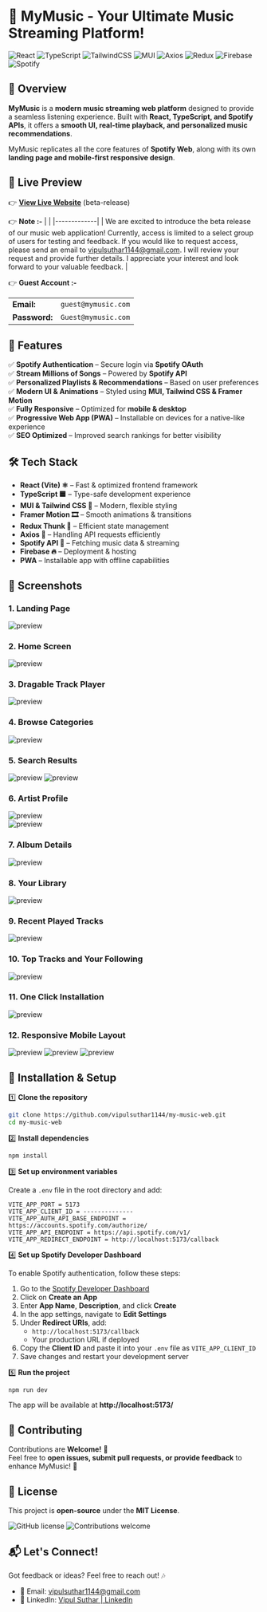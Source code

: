 # 🎵 MyMusic - Your Ultimate Music Streaming Platform!

![React](https://img.shields.io/badge/React-61DAFB?style=for-the-badge&logo=react&logoColor=black) ![TypeScript](https://img.shields.io/badge/TypeScript-007ACC?style=for-the-badge&logo=typescript&logoColor=white) ![TailwindCSS](https://img.shields.io/badge/TailwindCSS-38B2AC?style=for-the-badge&logo=tailwind-css&logoColor=white) ![MUI](https://img.shields.io/badge/MUI-0081CB?style=for-the-badge&logo=mui&logoColor=white) ![Axios](https://img.shields.io/badge/Axios-5A29E4?style=for-the-badge&logo=axios&logoColor=white) ![Redux](https://img.shields.io/badge/Redux-764ABC?style=for-the-badge&logo=redux&logoColor=white) ![Firebase](https://img.shields.io/badge/Firebase-FFCA28?style=for-the-badge&logo=firebase&logoColor=black) ![Spotify](https://img.shields.io/badge/Spotifyapi-007ACC?style=for-the-badge&logo=spotify&logoColor=white)

## **🚀 Overview**

**MyMusic** is a **modern music streaming web platform** designed to provide a seamless listening experience. Built with **React, TypeScript, and Spotify APIs**, it offers a **smooth UI, real-time playback, and personalized music recommendations**.

MyMusic replicates all the core features of **Spotify Web**, along with its own **landing page and mobile-first responsive design**.

## 📌 Live Preview

👉 **[View Live Website](https://mymusic-1144.web.app)** (beta-release)

👉 **Note :-**
| |
|-------------|
| We are excited to introduce the beta release of our music web application! Currently, access is limited to a select group of users for testing and feedback. If you would like to request access, please send an email to vipulsuthar1144@gmail.com. I will review your request and provide further details. I appreciate your interest and look forward to your valuable feedback. |

👉 **Guest Account :-**

|               |                     |
| ------------- | ------------------- |
| **Email:**    | `guest@mymusic.com` |
| **Password:** | `Guest@mymusic.com` |

## **🌟 Features**

✅ **Spotify Authentication** – Secure login via **Spotify OAuth**  
✅ **Stream Millions of Songs** – Powered by **Spotify API**  
✅ **Personalized Playlists & Recommendations** – Based on user preferences  
✅ **Modern UI & Animations** – Styled using **MUI, Tailwind CSS & Framer Motion**  
✅ **Fully Responsive** – Optimized for **mobile & desktop**  
✅ **Progressive Web App (PWA)** – Installable on devices for a native-like experience  
✅ **SEO Optimized** – Improved search rankings for better visibility

## 🛠️ Tech Stack

- **React (Vite) ⚛️** – Fast & optimized frontend framework
- **TypeScript 🟦** – Type-safe development experience
- **MUI & Tailwind CSS 🎨** – Modern, flexible styling
- **Framer Motion 🎞️** – Smooth animations & transitions
- **Redux Thunk 🔄** – Efficient state management
- **Axios 📡** – Handling API requests efficiently
- **Spotify API 🎵** – Fetching music data & streaming
- **Firebase 🔥** – Deployment & hosting
- **PWA** – Installable app with offline capabilities

## 📸 Screenshots

### 1. Landing Page

<img src="./src/assets/screenshots/screen-1.jpg" alt="preview"/>
<br>

### 2. Home Screen

<img src="./src/assets/screenshots/screen-2.jpg" alt="preview"/>
<br>

### 3. Dragable Track Player

<img src="./src/assets/screenshots/screen-2A.jpg" alt="preview"/>
<br>

### 4. Browse Categories

<img src="./src/assets/screenshots/screen-3.jpg" alt="preview"/>
<br>

### 5. Search Results

<img src="./src/assets/screenshots/screen-4.jpg" alt="preview"/> 
<img src="./src/assets/screenshots/screen-5.jpg" alt="preview"/>
<br>

### 6. Artist Profile

<img src="./src/assets/screenshots/screen-6.jpg" alt="preview"/>
<br>  
<img src="./src/assets/screenshots/screen-7.jpg" alt="preview"/>
<br>

### 7. Album Details

<img src="./src/assets/screenshots/screen-8.jpg" alt="preview"/>
<br>

### 8. Your Library

<img src="./src/assets/screenshots/screen-9.jpg" alt="preview"/>
<br>

### 9. Recent Played Tracks

<img src="./src/assets/screenshots/screen-10.jpg" alt="preview"/>
<br>

### 10. Top Tracks and Your Following

<img src="./src/assets/screenshots/screen-11.jpg" alt="preview"/>
<br>

### 11. One Click Installation

<img src="./src/assets/screenshots/screen-12.jpg" alt="preview"/>
<br>

### 12. Responsive Mobile Layout

<img src="./src/assets/screenshots/mobile-1.jpg" alt="preview"/>
<img src="./src/assets/screenshots/mobile-2.jpg" alt="preview"/>
<img src="./src/assets/screenshots/mobile-3.jpg" alt="preview"/>
<br>

## **🔧 Installation & Setup**

1️⃣ **Clone the repository**

```sh
git clone https://github.com/vipulsuthar1144/my-music-web.git
cd my-music-web
```

2️⃣ **Install dependencies**

```sh
npm install
```

3️⃣ **Set up environment variables**

Create a `.env` file in the root directory and add:

```
VITE_APP_PORT = 5173
VITE_APP_CLIENT_ID = --------------
VITE_APP_AUTH_API_BASE_ENDPOINT = https://accounts.spotify.com/authorize/
VITE_APP_API_ENDPOINT = https://api.spotify.com/v1/
VITE_APP_REDIRECT_ENDPOINT = http://localhost:5173/callback
```

4️⃣ **Set up Spotify Developer Dashboard**

To enable Spotify authentication, follow these steps:

1. Go to the [Spotify Developer Dashboard](https://developer.spotify.com/dashboard)
2. Click on **Create an App**
3. Enter **App Name**, **Description**, and click **Create**
4. In the app settings, navigate to **Edit Settings**
5. Under **Redirect URIs**, add:
   - `http://localhost:5173/callback`
   - Your production URL if deployed
6. Copy the **Client ID** and paste it into your `.env` file as `VITE_APP_CLIENT_ID`
7. Save changes and restart your development server

5️⃣ **Run the project**

```sh
npm run dev
```

The app will be available at **http://localhost:5173/**

## **🤝 Contributing**

Contributions are **Welcome!** 🎉  
Feel free to **open issues, submit pull requests, or provide feedback** to enhance MyMusic! 🚀

## **📜 License**

This project is **open-source** under the **MIT License**.

![GitHub license](https://img.shields.io/badge/license-MIT-blue.svg)
![Contributions welcome](https://img.shields.io/badge/contributions-welcome-brightgreen.svg)

## **📬 Let's Connect!**

Got feedback or ideas? Feel free to reach out! 🎶

- 📧 Email: vipulsuthar1144@gmail.com
- 💼 LinkedIn: [Vipul Suthar | LinkedIn](https://www.linkedin.com/in/vipulsuthar1144)

